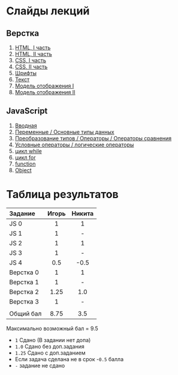 # Слайды лекций
## Верстка
1. [HTML, I часть](https://slides.com/andrey11/html-i/fullscreen)  
2. [HTML, II часть](https://slides.com/technoschool/html-ii/fullscreen)  
3. [CSS, I часть](https://slides.com/technoschool/css-part-1/fullscreen)  
4. [CSS, II часть](https://slides.com/technoschool/css-part-2/fullscreen)  
5. [Шрифты](https://slides.com/technoschool/fonts/fullscreen)  
6. [Текст](https://slides.com/technoschool/text/fullscreen)  
7. [Модель отображения I](https://slides.com/technoschool/display-model/fullscreen)  
8. [Модель отображения II](https://slides.com/technoschool/display-model2/fullscreen)

## JavaScript
1. [Вводная](https://slides.com/andrey11/deck/fullscreen)  
2. [Переменные / Основные типы данных](https://slides.com/technoschool/hello-again/fullscreen)  
3. [Преобразование типов / Операторы / Операторы сравнения](https://slides.com/technoschool/js-3/fullscreen)  
4. [Условные операторы / логические операторы](https://slides.com/technoschool/js_logical-operators/fullscreen)  
5. [цикл while](https://slides.com/technoschool/js-while/fullscreen)  
6. [цикл for](https://slides.com/technoschool/js-for/fullscreen)  
7. [function](https://slides.com/technoschool/js-function/fullscreen)  
8. [Object](https://slides.com/technoschool/js-object/fullscreen)



# Таблица результатов
| Задание       | Игорь          | Никита       |
|:------------- |:--------------:|:------------:|
| JS 0          |1               |1             |
| JS 1          |1               |-             |
| JS 2          |1               |1             |
| JS 3          |1               |-             |
| JS 4          |0.5             |-0.5          |
| Верстка 0     |1               |1             |
| Верстка 1     |1               |-             |
| Верстка 2     |1.25            |1.0           |
| Верстка 3     |1               |-             |
|               |                |              |
| Общий бал     |8.75            |3.5           |

Максимально возможный бал = 9.5

- `1`    Сдано (В задании нет допа)
- `1.0`  Сдано без доп.задания
- `1.25` Сдано с доп.заданием
- Если задача сделана не в срок -`0.5` балла
- `-` задание не сдано
